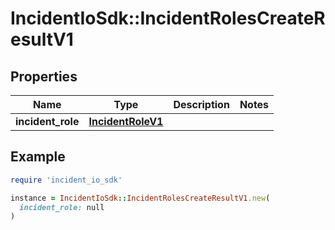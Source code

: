 # IncidentIoSdk::IncidentRolesCreateResultV1

## Properties

| Name | Type | Description | Notes |
| ---- | ---- | ----------- | ----- |
| **incident_role** | [**IncidentRoleV1**](IncidentRoleV1.md) |  |  |

## Example

```ruby
require 'incident_io_sdk'

instance = IncidentIoSdk::IncidentRolesCreateResultV1.new(
  incident_role: null
)
```

